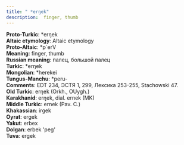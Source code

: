 ```yaml
---
title: " *erŋek"
description:  finger, thumb
---
```


<strong>Proto-Turkic</strong>:  *erŋek<br>
<strong>Altaic etymology</strong>:  Altaic etymology<br>
<strong> Proto-Altaic</strong>:  *p`erV<br>
<strong>Meaning</strong>:  finger, thumb<br>
<strong>Russian meaning</strong>:  палец, большой палец<br>
<strong>Turkic</strong>:  *erŋek<br>
<strong>Mongolian</strong>:  *herekei<br>
<strong>Tungus-Manchu</strong>:  *peru-<br>
<strong>Comments</strong>:  EDT 234, ЭСТЯ 1, 299, Лексика 253-255, Stachowski 47.<br>
<strong>Old Turkic</strong>:  erŋek (Orkh., OUygh.)<br>
<strong>Karakhanid</strong>:  erŋek, dial. ernek (MK)<br>
<strong>Middle Turkic</strong>:  ernek (Pav. C.)<br>
<strong>Khakassian</strong>:  irgek<br>
<strong>Oyrat</strong>:  ergek<br>
<strong>Yakut</strong>:  erbex<br>
<strong>Dolgan</strong>:  erbek 'peg'<br>
<strong>Tuva</strong>:  ergek<br>


